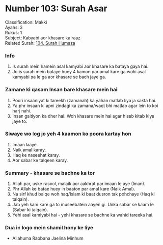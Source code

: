 # Number 103: Surah Asar

Classification: Makki  
Ayahs: 3  
Rukus: 1  
Subject: Kabyabi aor khasare ka raaz  
Related Surah: [104. Surah Humaza](104_Surah_Humaza.md)

### Info

1. Is surah mein hamein asal kamyabi aor khasare ka bataya gaya hai.
2. Jo is surah mein bataye huey 4 kamon par amal kare ga wohi asal kamyabi pa le ga aor khasare se bach jaye ga.

### Zamane ki qasam Insan bare khasare mein hai

1. Poori insaaniyat ki tareekh (zamanah) ka yahan matlab liya ja sakta hai.
2. Ya phr insaan ki apni zindagi ka zamana/waqt bhi matlab agar lein to koi harj nahi.
3. Insan galtiyon ka dher hai. Woh khasare mein hai agar hisab kitab kiya jaye to.

### Siwaye wo log jo yeh 4 kaamon ko poora kartay hon

1. Imaan laaye.
2. Naik amal karay.
3. Haq ke naseehat karay.
4. Aor sabar ke talqeen karay.

### Summary - khasare se bachne ka tor

1. Allah par, uske rasool, malaik aor aakhrat par imaan le aye  (Iman).
2. Phr Allah ke batae huey in baaton par amal kare (Naik Amal).
3. Na sirf khud balqe woh haq/Islam ki baat dusron tak pohchaye (Haq ki talqain).
4. Jab yeh kam kare ga to museebatein aayen gi. Unka sabar se kaam le (Sabar ki talqain).
5. Yehi asal kamiyabi hai - yehi khasare se bachne ka wahid tareeka hai.

### Dua in logo mein shamil hony ke liye

- Allahuma Rabbana Jaelina Minhum
